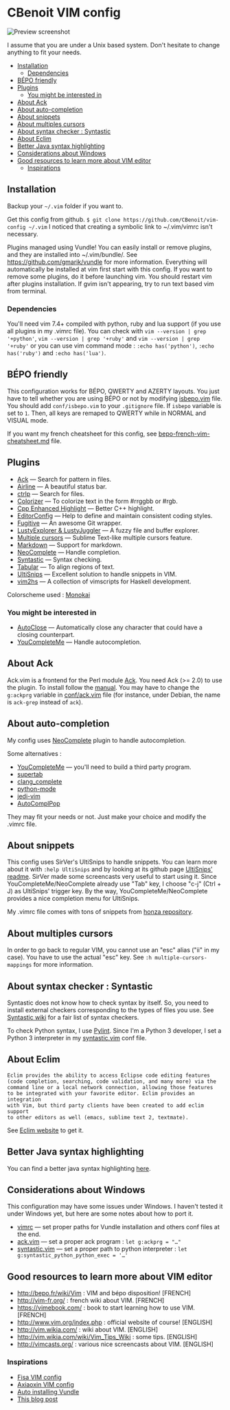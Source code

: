 # CBenoit VIM config

![Preview screenshot](http://i.imgur.com/cy9khCJ.png)

I assume that you are under a Unix based system.
Don't hesitate to change anything to fit your needs.

+ [Installation](#installation)
    + [Dependencies](#dependencies)
+ [BÉPO friendly](#bÉpo-friendly)
+ [Plugins](#plugins)
    + [You might be interested in](#you-might-be-interested-in)
+ [About Ack](#about-ack)
+ [About auto-completion](#about-auto-completion)
+ [About snippets](#about-snippets)
+ [About multiples cursors](#about-multiples-cursors)
+ [About syntax checker : Syntastic](#about-syntax-checker--syntastic)
+ [About Eclim](#about-eclim)
+ [Better Java syntax highlighting](#better-java-syntax-highlighting)
+ [Considerations about Windows](#considerations-about-windows)
+ [Good resources to learn more about VIM editor](#good-resources-to-learn-more-about-vim-editor)
    + [Inspirations](#inspirations)

## Installation

Backup your `~/.vim` folder if you want to.

Get this config from github.
`$ git clone https://github.com/CBenoit/vim-config ~/.vim`
I noticed that creating a symbolic link to ~/.vim/vimrc isn't necessary.

Plugins managed using Vundle! You can easily install or remove plugins, and they are installed into ~/.vim/bundle/.
See https://github.com/gmarik/vundle for more information.
Everything will automatically be installed at vim first start with this config.
If you want to remove some plugins, do it before launching vim.
You should restart vim after plugins installation.
If gvim isn't appearing, try to run text based vim from terminal.

### Dependencies

You'll need vim 7.4+ compiled with python, ruby and lua support (if you use all plugins in my .vimrc file).
You can check with `vim --version | grep '+python'`, `vim --version | grep '+ruby'` and `vim --version | grep '+ruby'` or you can use vim command mode : `:echo has('python')`, `:echo has('ruby')` and `:echo has('lua')`.

## BÉPO friendly

This configuration works for BÉPO, QWERTY and AZERTY layouts.
You just have to tell whether you are using BÉPO or not by modifying [isbepo.vim](conf/isbepo.vim) file.
You should add `conf/isbepo.vim` to your `.gitignore` file.
If `isbepo` variable is set to `1`. Then, all keys are remaped to QWERTY while in NORMAL and VISUAL mode.

If you want my french cheatsheet for this config, see [bepo-french-vim-cheatsheet.md](bepo-french-vim-cheatsheet.md) file.

## Plugins

+ [Ack](https://github.com/mileszs/ack.vim) — Search for pattern in files.
+ [Airline](https://github.com/bling/vim-airline) — A beautiful status bar.
+ [ctrlp](https://github.com/kien/ctrlp.vim) — Search for files.
+ [Colorizer](https://github.com/lilydjwg/colorizer) — To colorize text in the form #rrggbb or #rgb.
+ [Cpp Enhanced Highlight](https://github.com/octol/vim-cpp-enhanced-highlight) — Better C++ highlight.
+ [EditorConfig](https://github.com/editorconfig/editorconfig-vim) — Help to define and maintain consistent coding styles.
+ [Fugitive](https://github.com/tpope/vim-fugitive) — An awesome Git wrapper.
+ [LustyExplorer & LustyJuggler](https://github.com/sjbach/lusty) — A fuzzy file and buffer explorer.
+ [Multiple cursors](https://github.com/kristijanhusak/vim-multiple-cursors) — Sublime Text-like multiple cursors feature.
+ [Markdown](https://github.com/plasticboy/vim-markdown) — Support for markdown.
+ [NeoComplete](https://github.com/Shougo/neocomplete.vim) — Handle completion.
+ [Syntastic](https://github.com/scrooloose/syntastic) — Syntax checking.
+ [Tabular](https://github.com/godlygeek/tabular) — To align regions of text.
+ [UltiSnips](https://github.com/sirver/ultisnips) — Excellent solution to handle snippets in VIM.
+ [vim2hs](https://github.com/dag/vim2hs) — A collection of vimscripts for Haskell development.

Colorscheme used :
[Monokai](https://github.com/crusoexia/vim-monokai)

### You might be interested in

+ [AutoClose](https://github.com/Townk/vim-autoclose) — Automatically close any character that could have a closing counterpart.
+ [YouCompleteMe](https://github.com/Valloric/YouCompleteMe) — Handle autocompletion.

## About Ack

Ack.vim is a frontend for the Perl module [Ack](http://beyondgrep.com/).
You need Ack (>= 2.0) to use the plugin. To install follow the [manual](http://beyondgrep.com/install/).
You may have to change the `g:ackprg` variable in [conf/ack.vim](conf/ack.vim) file (for instance, under Debian, the name is `ack-grep` instead of `ack`).

## About auto-completion

My config uses [NeoComplete](https://github.com/Shougo/neocomplete.vim) plugin to handle autocompletion.

Some alternatives :
+ [YouCompleteMe](https://github.com/Valloric/YouCompleteMe) — you'll need to build a third party program.
+ [supertab](https://github.com/ervandew/supertab)
+ [clang_complete](https://github.com/Rip-Rip/clang_complete)
+ [python-mode](https://github.com/klen/python-mode)
+ [jedi-vim](https://github.com/davidhalter/jedi-vim)
+ [AutoComplPop](https://github.com/vim-scripts/AutoComplPop)

They may fit your needs or not. Just make your choice and modify the .vimrc file.

## About snippets

This config uses SirVer's UltiSnips to handle snippets.
You can learn more about it with `:help UltiSnips` and by looking at its github page [UltiSnips' readme](https://github.com/sirver/ultisnips).
SirVer made some screencasts very useful to start using it.
Since YouCompleteMe/NeoComplete already use "Tab" key, I choose "c-j" (Ctrl + J) as UltiSnips' trigger key.
By the way, YouCompleteMe/NeoComplete provides a nice completion menu for UltiSnips.

My .vimrc file comes with tons of snippets from [honza repository](https://github.com/honza/vim-snippets).

## About multiples cursors

In order to go back to regular VIM, you cannot use an "esc" alias ("ii" in my case). You have to use the actual "esc" key.
See `:h multiple-cursors-mappings` for more information.

## About syntax checker : Syntastic

Syntastic does not know how to check syntax by itself.
So, you need to install external checkers corresponding to the types of files you use.
See [Syntastic wiki](https://github.com/scrooloose/syntastic/wiki/Syntax-Checkers) for a fair list of syntax checkers.

To check Python syntax, I use [Pylint](https://github.com/scrooloose/syntastic/wiki/Python%3A---pylint).
Since I'm a Python 3 developer, I set a Python 3 interpreter in my [syntastic.vim](./conf/syntastic.vim) conf file.

## About Eclim

    Eclim provides the ability to access Eclipse code editing features
    (code completion, searching, code validation, and many more) via the
    command line or a local network connection, allowing those features
    to be integrated with your favorite editor. Eclim provides an integration
    with Vim, but third party clients have been created to add eclim support
    to other editors as well (emacs, sublime text 2, textmate).

See [Eclim website](http://eclim.org/index.html) to get it.

## Better Java syntax highlighting

You can find a better java syntax highlighting [here](https://github.com/sentientmachine/erics_vim_syntax_and_color_highlighting/).

## Considerations about Windows

This configuration may have some issues under Windows.
I haven't tested it under Windows yet, but here are some notes about how to port it.

+ [vimrc](./vimrc) — set proper paths for Vundle installation and others conf files at the end.
+ [ack.vim](./conf/ack.vim) — set a proper ack program : `let g:ackprg = "…"`
+ [syntastic.vim](./conf/syntastic.vim) — set a proper path to python interpreter : `let g:syntastic_python_python_exec = '…'`

## Good resources to learn more about VIM editor

+ http://bepo.fr/wiki/Vim : VIM and bépo disposition! [FRENCH]
+ http://vim-fr.org/ : french wiki about VIM. [FRENCH]
+ https://vimebook.com/ : book to start learning how to use VIM. [FRENCH]
+ http://www.vim.org/index.php : official website of course! [ENGLISH]
+ http://vim.wikia.com/ : wiki about VIM. [ENGLISH]
+ http://vim.wikia.com/wiki/Vim_Tips_Wiki : some tips. [ENGLISH]
+ http://vimcasts.org/ : various nice screencasts about VIM. [ENGLISH]

### Inspirations

+ [Fisa VIM config](https://github.com/fisadev/fisa-vim-config)
+ [Axiaoxin VIM config](https://github.com/axiaoxin/vim-settings)
+ [Auto installing Vundle](http://www.erikzaadi.com/2012/03/19/auto-installing-vundle-from-your-vimrc/)
+ [This blog post](http://nvie.com/posts/how-i-boosted-my-vim/)

